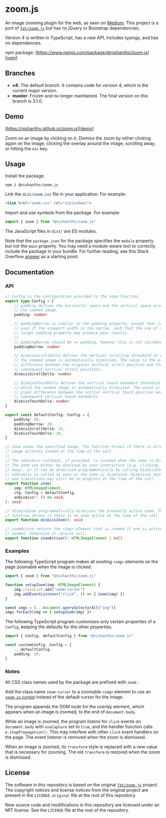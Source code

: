 # zoom.js

An image zooming plugin for the web, as seen on [Medium][medium]. This project
is a port of [`fat/zoom.js`][fat] but has no jQuery or Bootstrap dependencies.

Version 4 is written in TypeScript, has a new API, includes typings, and has no
dependencies.

npm package: [https://www.npmjs.com/package/@nishanths/zoom.js][npm]

## Branches

* **v4**: The default branch. It contains code for version 4, which is the
  current major version.
* **master**: Frozen and no longer maintained. The final version on this branch
  is 3.1.0.

## Demo

[https://nishanths.github.io/zoom.js][demo]

Zoom on an image by clicking on it. Dismiss the zoom by either clicking again on
the image, clicking the overlay around the image, scrolling away, or hitting the
`esc` key.

## Usage

Install the package.

```
npm i @nishanths/zoom.js
```

Link the `dist/zoom.css` file in your application. For example:

```html
<link href="zoom.css" rel="stylesheet">
```

Import and use symbols from the package. For example:

```ts
import { zoom } from "@nishanths/zoom.js"
```

The JavaScript files in `dist/` are ES modules.

Note that the `package.json` for the package specifies the `module` property but
not the `main` property. You may need a module-aware tool to correctly include
the package in your bundle. For further reading, see this Stack Overflow
[answer](https://stackoverflow.com/a/47537198/3309046) as a starting point.

## Documentation

### API

```ts
// Config is the configuration provided to the zoom function.
export type Config = {
	// padding defines the horizontal space and the vertical space around
	// the zoomed image.
	padding: number

	// paddingNarrow is similar to the padding property, except that it is
	// used if the viewport width is too narrow, such that the use of the
	// larger padding property may produce poor results.
	//
	// paddingNarrow should be <= padding, however this is not validated.
	paddingNarrow: number

	// dismissScrollDelta defines the vertical scrolling threshold at which
	// the zoomed image is automatically dismissed. The value is the pixel
	// difference between the original vertical scroll position and the
	// subsequent vertical scroll positions.
	dismissScrollDelta: number

	// dismissTouchDelta defines the vertical touch movement threshold at
	// which the zoomed image is automatically dismissed. The value is the
	// pixel difference between the initial vertical touch position and
	// subsequent vertical touch movements.
	dismissTouchDelta: number
}

export const defaultConfig: Config = {
	padding: 40,
	paddingNarrow: 20,
	dismissScrollDelta: 15,
	dismissTouchDelta: 10,
}

// zoom zooms the specified image. The function throws if there is already an
// image actively zoomed at the time of the call.
//
// The onDismiss callback, if provided, is invoked when the zoom is dismissed.
// The zoom can either be dimissed by user interaction (e.g. clicking, scrolling
// away), or it can be dismissed programmatically by calling dismissZoom.
// onDismiss is called as soon as the zoom is dismissed. Dismissal animations
// and transitions may still be in progress at the time of the call.
export function zoom(
	img: HTMLImageElement,
	cfg: Config = defaultConfig,
	onDismiss?: () => void,
): void

// dismissZoom programmatically dismisses the presently active zoom. The
// function throws if there is no zoom active at the time of the call.
export function dismissZoom(): void

// zoomActive returns the <img> element that is zoomed if one is actively
// zoomed. Otherwise it returns null.
export function zoomActive(): HTMLImageElement | null
```

### Examples

The following TypeScript program makes all existing `<img>` elements on the page
zoomable when the image is clicked.

```ts
import { zoom } from "@nishanths/zoom.js"

function setupZoom(img: HTMLImageElement) {
	img.classList.add("zoom-cursor")
	img.addEventListener("click", () => { zoom(img) })
}

const imgs = [...document.querySelectorAll("img")]
imgs.forEach(img => { setupZoom(img) })
```

The following TypeScript program customizes only certain properties of a
`Config`, keeping the defaults for the other properties.

```ts
import { Config, defaultConfig } from "@nishanths/zoom.js"

const customConfig: Config = {
	...defaultConfig,
	padding: 30,
}
```

### Notes

All CSS class names used by the package are prefixed with `zoom-`.

Add the class name `zoom-cursor` to a zoomable `<img>` element to use an
[`zoom-in` cursor][zoom-in-cursor] instead of the default cursor for the
image.

The program appends the DOM node for the overlay element, which appears when an
image is zoomed, to the end of `document.body`.

While an image is zoomed, the program listens for `click` events on
`document.body` with `useCapture` set to `true`, and the handler function calls
`e.stopPropagation()`. This may interfere with other `click` event handlers on
the page. The event listener is removed when the zoom is dismissed.

When an image is zoomed, its `transform` style is replaced with a new value that
is necessary for zooming. The old `transform` is restored when the zoom is
dismissed.

## License

The software in this repository is based on the original [`fat/zoom.js`][fat]
project. The copyright notices and license notices from the original project are
present in the `LICENSE.original` file at the root of this repository.

New source code and modifications in this repository are licensed under an MIT
license. See the `LICENSE` file at the root of the repository.

[fat]: https://github.com/fat/zoom.js
[medium]: https://medium.com
[demo]: https://nishanths.github.io/zoom.js
[zoom-in-cursor]: https://developer.mozilla.org/en-US/docs/Web/CSS/cursor
[npm]: https://www.npmjs.com/package/@nishanths/zoom.js
